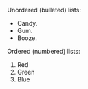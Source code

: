Unordered (bulleted) lists:

* Candy.
* Gum.
* Booze.

Ordered (numbered) lists:

1.  Red
2.  Green
3.  Blue